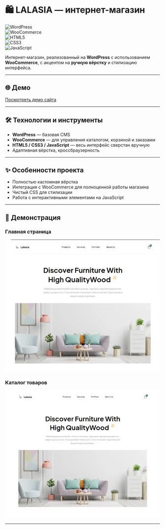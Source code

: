# 🛍️ LALASIA — интернет-магазин

![WordPress](https://img.shields.io/badge/CMS-WordPress-blue?logo=wordpress)  
![WooCommerce](https://img.shields.io/badge/Plugin-WooCommerce-purple?logo=woocommerce)  
![HTML5](https://img.shields.io/badge/Code-HTML5-orange?logo=html5)  
![CSS3](https://img.shields.io/badge/Style-CSS3-blue?logo=css3)  
![JavaScript](https://img.shields.io/badge/JS-JavaScript-yellow?logo=javascript)

Интернет-магазин, реализованный на **WordPress** с использованием **WooCommerce**, с акцентом на **ручную вёрстку** и стилизацию интерфейса.

---

## 🌐 Демо

[Посмотреть демо сайта](https://developer-online.com/portfolio/lalasia/)

---

## 🛠 Технологии и инструменты

- **WordPress** — базовая CMS  
- **WooCommerce** — для управления каталогом, корзиной и заказами  
- **HTML5 / CSS3 / JavaScript** — весь интерфейс сверстан вручную  
- Адаптивная вёрстка, кроссбраузерность  

---

## ✨ Особенности проекта

- Полностью кастомная вёрстка
- Интеграция с WooCommerce для полноценной работы магазина  
- Чистый CSS для стилизации  
- Работа с интерактивными элементами на JavaScript  

---

## 📸 Демонстрация  

### Главная страница  
![Главная страница](./main-page.png)  

### Каталог товаров  
![Каталог товаров](./catalog.png)  

---
